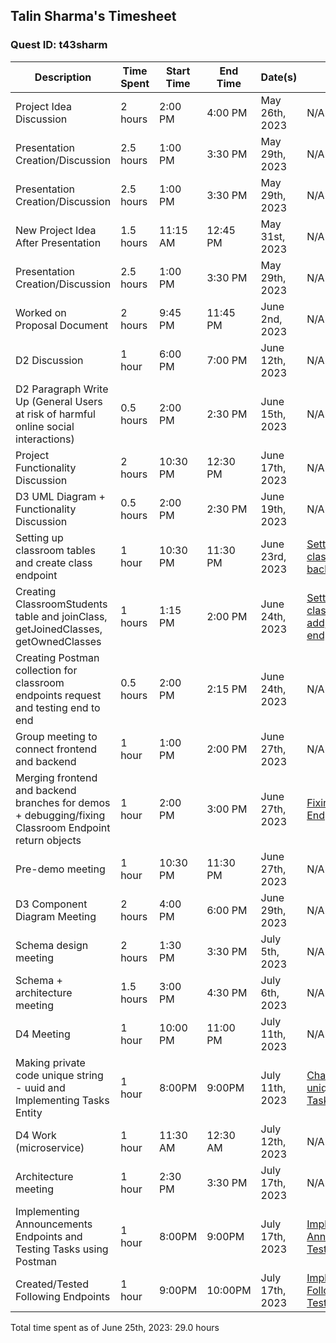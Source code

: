 ## Talin Sharma's Timesheet
### Quest ID: t43sharm

| Description                                                                                          | Time Spent | Start Time | End Time | Date(s)         | Commits                                                                                                                               |
|------------------------------------------------------------------------------------------------------|------------|------------|----------|-----------------|---------------------------------------------------------------------------------------------------------------------------------------| 
| Project Idea Discussion                                                                              | 2 hours    | 2:00 PM    | 4:00 PM  | May 26th, 2023  | N/A                                                                                                                                   |
| Presentation Creation/Discussion                                                                     | 2.5 hours  | 1:00 PM    | 3:30 PM  | May 29th, 2023  | N/A                                                                                                                                   |
| Presentation Creation/Discussion                                                                     | 2.5 hours  | 1:00 PM    | 3:30 PM  | May 29th, 2023  | N/A                                                                                                                                   |
| New Project Idea After Presentation                                                                  | 1.5 hours  | 11:15 AM   | 12:45 PM | May 31st, 2023  | N/A                                                                                                                                   |
| Presentation Creation/Discussion                                                                     | 2.5 hours  | 1:00 PM    | 3:30 PM  | May 29th, 2023  | N/A                                                                                                                                   |
| Worked on Proposal Document                                                                          | 2 hours    | 9:45 PM    | 11:45 PM | June 2nd, 2023  | N/A                                                                                                                                   |
| D2 Discussion                                                                                        | 1 hour     | 6:00 PM    | 7:00 PM  | June 12th, 2023 | N/A                                                                                                                                   |
| D2 Paragraph Write Up (General Users at risk of harmful online social interactions)                  | 0.5 hours  | 2:00 PM    | 2:30 PM  | June 15th, 2023 | N/A                                                                                                                                   |
| Project Functionality Discussion                                                                     | 2 hours    | 10:30 PM   | 12:30 PM | June 17th, 2023 | N/A                                                                                                                                   |
| D3 UML Diagram + Functionality Discussion                                                            | 0.5 hours  | 2:00 PM    | 2:30 PM  | June 19th, 2023 | N/A                                                                                                                                   |
| Setting up classroom tables and create class endpoint                                                | 1 hour     | 10:30 PM   | 11:30 PM | June 23rd, 2023 | [Setting up classroom backend](https://github.com/ad-world/clarity/commit/58595fb50cd8ab0d8191b0defba7fc29f1c29e7f)                   |
| Creating ClassroomStudents table and joinClass, getJoinedClasses, getOwnedClasses                    | 1 hours    | 1:15 PM    | 2:00 PM  | June 24th, 2023 | [Setting up classroom add,join,get endpoints](https://github.com/ad-world/clarity/commit/5f063530b9ba384996f4aabd972920c827de1f22)    |
| Creating Postman collection for classroom endpoints request and testing end to end                   | 0.5 hours  | 2:00 PM    | 2:15 PM  | June 24th, 2023 | N/A                                                                                                                                   |
| Group meeting to connect frontend and backend                                                        | 1 hour     | 1:00 PM    | 2:00 PM  | June 27th, 2023 | N/A                                                                                                                                   |
| Merging frontend and backend branches for demos + debugging/fixing Classroom Endpoint return objects | 1 hour     | 2:00 PM    | 3:00 PM  | June 27th, 2023 | [Fixing/Debugging Endpoints](https://github.com/ad-world/clarity/commit/3672a516ed804235c71c125bedb448a231a39367)                     |                                                                                                                                   |
| Pre-demo meeting                                                                                     | 1 hour     | 10:30 PM   | 11:30 PM | June 27th, 2023 | N/A                                                                                                                                   |
| D3 Component Diagram Meeting                                                                         | 2 hours    | 4:00 PM    | 6:00 PM  | June 29th, 2023 | N/A                                                                                                                                   |
| Schema design meeting                                                                                | 2 hours    | 1:30 PM    | 3:30 PM  | July 5th, 2023  | N/A                                                                                                                                   |
| Schema + architecture meeting                                                                        | 1.5 hours  | 3:00 PM    | 4:30 PM  | July 6th, 2023  | N/A                                                                                                                                   |
| D4 Meeting                                                                                           | 1 hour     | 10:00 PM   | 11:00 PM | July 11th, 2023 | N/A                                                                                                                                   |
| Making private code unique string - uuid and Implementing Tasks Entity                               | 1 hour     | 8:00PM     | 9:00PM   | July 11th, 2023 | [Changing uuid to unique string and Tasks Entity](https://github.com/ad-world/clarity/commit/c2a463b59dcdd33eff99f55d3b3bd92947241f51) |
| D4 Work (microservice)                                                                               | 1 hour     | 11:30 AM   | 12:30 AM | July 12th, 2023 | N/A                                                                                                                                   |
| Architecture meeting                                                                                 | 1 hour     | 2:30 PM    | 3:30 PM  | July 17th, 2023 | N/A                                                                                                                                   |
| Implementing Announcements Endpoints and Testing Tasks using Postman                                 | 1 hour     | 8:00PM     | 9:00PM   | July 17th, 2023 | [Implementing Announcements / Testing Tasks](https://github.com/ad-world/clarity/commit/9648dfe3da5df2fec97fb6e7381892cc59223dec)     |
| Created/Tested Following Endpoints                                                                   | 1 hour     | 9:00PM     | 10:00PM  | July 17th, 2023 | [Implementing Following / Testing](https://github.com/ad-world/clarity/commit/dabeeae7261e8e11df05af0bbf80d0aff1faef35)                |


Total time spent as of June 25th, 2023: 29.0 hours
